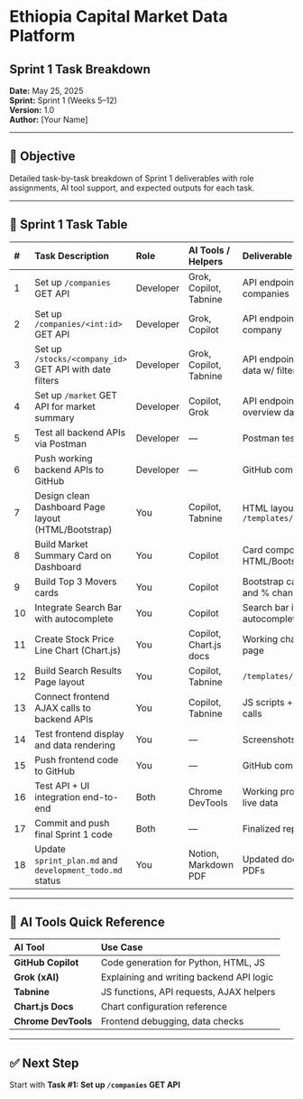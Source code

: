 # Ethiopia Capital Market Data Platform  
## Sprint 1 Task Breakdown  

**Date:** May 25, 2025  
**Sprint:** Sprint 1 (Weeks 5–12)  
**Version:** 1.0  
**Author:** [Your Name]

---

## 📌 Objective  

Detailed task-by-task breakdown of Sprint 1 deliverables with role assignments, AI tool support, and expected outputs for each task.

---

## 📅 Sprint 1 Task Table  

| #  | Task Description                                | Role        | AI Tools / Helpers        | Deliverable                                |
|:----|:------------------------------------------------|:------------|:---------------------------|:--------------------------------------------|
| 1  | Set up `/companies` GET API                     | Developer   | Grok, Copilot, Tabnine     | API endpoint returning all companies        |
| 2  | Set up `/companies/<int:id>` GET API            | Developer   | Grok, Copilot               | API endpoint returning single company       |
| 3  | Set up `/stocks/<company_id>` GET API with date filters | Developer   | Grok, Copilot, Tabnine     | API endpoint returning stock data w/ filters|
| 4  | Set up `/market` GET API for market summary     | Developer   | Copilot, Grok               | API endpoint returning market overview data |
| 5  | Test all backend APIs via Postman               | Developer   | —                           | Postman test logs/screenshots               |
| 6  | Push working backend APIs to GitHub             | Developer   | —                           | GitHub commits                              |
| 7  | Design clean Dashboard Page layout (HTML/Bootstrap) | You         | Copilot, Tabnine             | HTML layout file `/templates/dashboard.html`|
| 8  | Build Market Summary Card on Dashboard          | You         | Copilot                     | Card component in HTML/Bootstrap            |
| 9  | Build Top 3 Movers cards                        | You         | Copilot                     | Bootstrap card row with price and % change  |
| 10 | Integrate Search Bar with autocomplete          | You         | Copilot                     | Search bar in header w/ JS autocomplete     |
| 11 | Create Stock Price Line Chart (Chart.js)        | You         | Copilot, Chart.js docs       | Working chart in Dashboard page             |
| 12 | Build Search Results Page layout                | You         | Copilot, Tabnine             | `/templates/search_results.html`            |
| 13 | Connect frontend AJAX calls to backend APIs     | You         | Copilot, Tabnine             | JS scripts + working data fetch calls       |
| 14 | Test frontend display and data rendering        | You         | —                           | Screenshots and local test notes            |
| 15 | Push frontend code to GitHub                    | You         | —                           | GitHub commits                              |
| 16 | Test API + UI integration end-to-end            | Both        | Chrome DevTools              | Working prototype pages with live data      |
| 17 | Commit and push final Sprint 1 code             | Both        | —                           | Finalized repo state on GitHub              |
| 18 | Update `sprint_plan.md` and `development_todo.md` status | You         | Notion, Markdown PDF         | Updated docs and exported PDFs              |

---

## 📌 AI Tools Quick Reference  

| AI Tool        | Use Case                           |
|:---------------|:------------------------------------|
| **GitHub Copilot** | Code generation for Python, HTML, JS |
| **Grok (xAI)**     | Explaining and writing backend API logic |
| **Tabnine**        | JS functions, API requests, AJAX helpers |
| **Chart.js Docs**  | Chart configuration reference      |
| **Chrome DevTools**| Frontend debugging, data checks    |

---

## ✅ Next Step  
Start with **Task #1: Set up `/companies` GET API**

